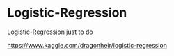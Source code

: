 # Logistic-Regression
Logistic-Regression just to do

https://www.kaggle.com/dragonheir/logistic-regression

